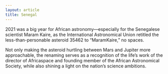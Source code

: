 ```yaml
---
layout: article
title: Senegal
---
```


2021 was a big year for African astronomy––especially for the Senegalese scientist Maram Kaire, as the International Astronomical Union retitled the less-than-personable asteroid 35462 to “MaramKaire,” no spaces.

Not only making the asteroid hurtling between Mars and Jupiter more approachable, the renaming serves as a recognition of the life’s work of the director of Africaspace and founding member of the African Astronomical Society, while also shining a light on the nation’s science ambitions.

